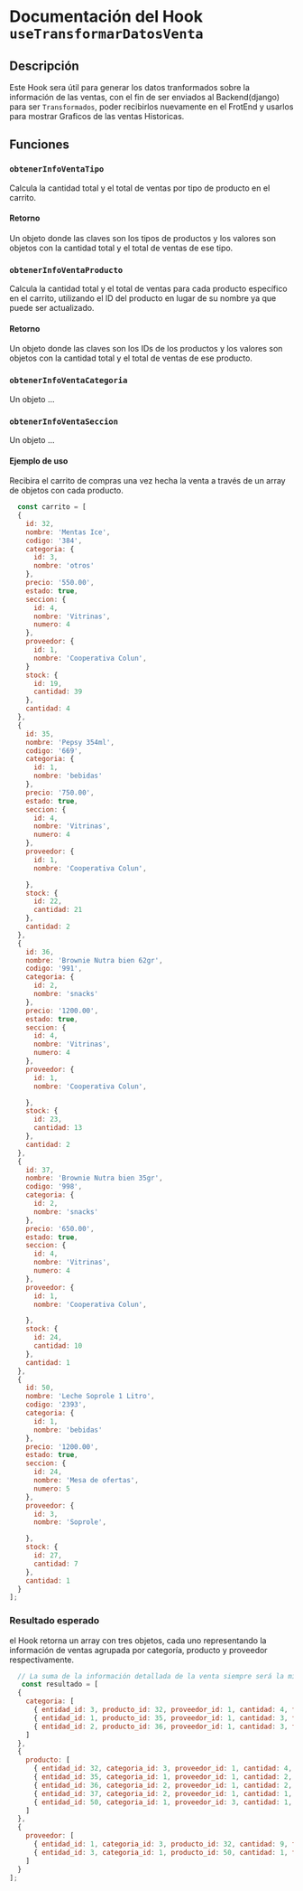 # Documentación del Hook `useTransformarDatosVenta`

## Descripción
Este Hook sera útil para generar los datos tranformados sobre la información de las ventas, con el fin de ser enviados al Backend(django) para ser `Transformados`, poder recibirlos nuevamente en el FrotEnd y usarlos para mostrar Graficos de las ventas Historicas.

## Funciones

### `obtenerInfoVentaTipo`
Calcula la cantidad total y el total de ventas por tipo de producto en el carrito.

#### Retorno
Un objeto donde las claves son los tipos de productos y los valores son objetos con la cantidad total y el total de ventas de ese tipo.


### `obtenerInfoVentaProducto`
Calcula la cantidad total y el total de ventas para cada producto específico en el carrito, utilizando el ID del producto en lugar de su nombre ya que puede ser actualizado.

#### Retorno
Un objeto donde las claves son los IDs de los productos y los valores son objetos con la cantidad total y el total de ventas de ese producto.

### `obtenerInfoVentaCategoria`
Un objeto ...


### `obtenerInfoVentaSeccion`
Un objeto ...

#### Ejemplo de uso
Recibira el carrito de compras una vez hecha la venta a través de un array de objetos con cada producto.

```javascript
  const carrito = [
  {
    id: 32,
    nombre: 'Mentas Ice',
    codigo: '384',
    categoria: {
      id: 3,
      nombre: 'otros'
    },
    precio: '550.00',
    estado: true,
    seccion: {
      id: 4,
      nombre: 'Vitrinas',
      numero: 4
    },
    proveedor: {
      id: 1,
      nombre: 'Cooperativa Colun',
    }
    stock: {
      id: 19,
      cantidad: 39
    },
    cantidad: 4
  },
  {
    id: 35,
    nombre: 'Pepsy 354ml',
    codigo: '669',
    categoria: {
      id: 1,
      nombre: 'bebidas'
    },
    precio: '750.00',
    estado: true,
    seccion: {
      id: 4,
      nombre: 'Vitrinas',
      numero: 4
    },
    proveedor: {
      id: 1,
      nombre: 'Cooperativa Colun',

    },
    stock: {
      id: 22,
      cantidad: 21
    },
    cantidad: 2
  },
  {
    id: 36,
    nombre: 'Brownie Nutra bien 62gr',
    codigo: '991',
    categoria: {
      id: 2,
      nombre: 'snacks'
    },
    precio: '1200.00',
    estado: true,
    seccion: {
      id: 4,
      nombre: 'Vitrinas',
      numero: 4
    },
    proveedor: {
      id: 1,
      nombre: 'Cooperativa Colun',

    },
    stock: {
      id: 23,
      cantidad: 13
    },
    cantidad: 2
  },
  {
    id: 37,
    nombre: 'Brownie Nutra bien 35gr',
    codigo: '998',
    categoria: {
      id: 2,
      nombre: 'snacks'
    },
    precio: '650.00',
    estado: true,
    seccion: {
      id: 4,
      nombre: 'Vitrinas',
      numero: 4
    },
    proveedor: {
      id: 1,
      nombre: 'Cooperativa Colun',

    },
    stock: {
      id: 24,
      cantidad: 10
    },
    cantidad: 1
  },
  {
    id: 50,
    nombre: 'Leche Soprole 1 Litro',
    codigo: '2393',
    categoria: {
      id: 1,
      nombre: 'bebidas'
    },
    precio: '1200.00',
    estado: true,
    seccion: {
      id: 24,
      nombre: 'Mesa de ofertas',
      numero: 5
    },
    proveedor: {
      id: 3,
      nombre: 'Soprole',

    },
    stock: {
      id: 27,
      cantidad: 7
    },
    cantidad: 1
  }
];

```
### Resultado esperado

el Hook retorna un array con tres objetos, cada uno representando la información de ventas agrupada por categoría, producto y proveedor respectivamente. 


``` javascript
  // La suma de la información detallada de la venta siempre será la misma 
   const resultado = [
  {
    categoria: [
      { entidad_id: 3, producto_id: 32, proveedor_id: 1, cantidad: 4, total: 2200 },
      { entidad_id: 1, producto_id: 35, proveedor_id: 1, cantidad: 3, total: 2700 },// $7950
      { entidad_id: 2, producto_id: 36, proveedor_id: 1, cantidad: 3, total: 3050 }
    ]
  },
  {
    producto: [
      { entidad_id: 32, categoria_id: 3, proveedor_id: 1, cantidad: 4, total: 2200 },
      { entidad_id: 35, categoria_id: 1, proveedor_id: 1, cantidad: 2, total: 1500 },
      { entidad_id: 36, categoria_id: 2, proveedor_id: 1, cantidad: 2, total: 2400 },// $7950
      { entidad_id: 37, categoria_id: 2, proveedor_id: 1, cantidad: 1, total: 650 },
      { entidad_id: 50, categoria_id: 1, proveedor_id: 3, cantidad: 1, total: 1200 }
    ]
  },
  {
    proveedor: [
      { entidad_id: 1, categoria_id: 3, producto_id: 32, cantidad: 9, total: 6750 },// $7950
      { entidad_id: 3, categoria_id: 1, producto_id: 50, cantidad: 1, total: 1200 }
    ]
  }
];

  ```